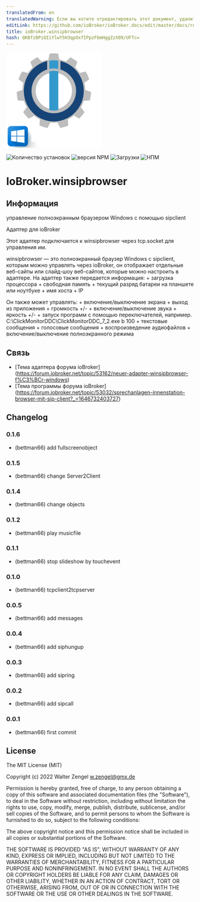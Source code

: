 ```yaml
---
translatedFrom: en
translatedWarning: Если вы хотите отредактировать этот документ, удалите поле «translationFrom», в противном случае этот документ будет снова автоматически переведен
editLink: https://github.com/ioBroker/ioBroker.docs/edit/master/docs/ru/adapterref/iobroker.winsipbrowser/README.md
title: ioBroker.winsipbrowser
hash: QKBfzBPiOIiYlwY5H3qpOxfIPpzFbmHggZzX09/UFTc=
---
```

![Логотип](../../../en/adapterref/iobroker.winsipbrowser/admin/winsipbrowser.png)

![Количество установок](http://iobroker.live/badges/winsipbrowser-stable.svg)
![версия NPM](http://img.shields.io/npm/v/iobroker.winsipbrowser.svg)
![Загрузки](https://img.shields.io/npm/dm/iobroker.winsipbrowser.svg)
![НПМ](https://nodei.co/npm/iobroker.winsipbrowser.png?downloads=true)

# IoBroker.winsipbrowser
## Информация
управление полноэкранным браузером Windows с помощью sipclient

Адаптер для ioBroker

Этот адаптер подключается к winsipbrowser через tcp.socket для управления им.

winsipbrowser — это полноэкранный браузер Windows с sipclient, которым можно управлять через ioBroker, он отображает отдельные веб-сайты или слайд-шоу веб-сайтов, которые можно настроить в адаптере. На адаптер также передается информация: + загрузка процессора + свободная память + текущий разряд батареи на планшете или ноутбуке + имя хоста + IP

Он также может управлять: + включение/выключение экрана + выход из приложения + громкость +/- + включение/выключение звука + яркость +/- + запуск программ с помощью переключателей, например. C:\ClickMonitorDDC\ClickMonitorDDC_7_2.exe b 100 + текстовые сообщения + голосовые сообщения + воспроизведение аудиофайлов + включение/выключение полноэкранного режима

## Связь
* [Тема адаптера форума ioBroker] (https://forum.iobroker.net/topic/53162/neuer-adapter-winsipbrowser-f%C3%BCr-windows)
* [Тема программы форума ioBroker] (https://forum.iobroker.net/topic/53032/sprechanlagen-innenstation-browser-mit-sip-client?_=1646732403727)

## Changelog
### 0.1.6
* (bettman66) add fullscreenobject

### 0.1.5
* (bettman66) change Server2Client

### 0.1.4
* (bettman66) change objects

### 0.1.2
* (bettman66) play musicfile

### 0.1.1
* (bettman66) stop slideshow by touchevent

### 0.1.0
* (bettman66) tcpclient2tcpserver

### 0.0.5
* (bettman66) add messages

### 0.0.4
* (bettman66) add siphungup

### 0.0.3
* (bettman66) add sipring

### 0.0.2
* (bettman66) add sipcall

### 0.0.1
* (bettman66) first commit

## License
The MIT License (MIT)

Copyright (c) 2022 Walter Zengel <w.zengel@gmx.de>

Permission is hereby granted, free of charge, to any person obtaining a copy
of this software and associated documentation files (the "Software"), to deal
in the Software without restriction, including without limitation the rights
to use, copy, modify, merge, publish, distribute, sublicense, and/or sell
copies of the Software, and to permit persons to whom the Software is
furnished to do so, subject to the following conditions:

The above copyright notice and this permission notice shall be included in
all copies or substantial portions of the Software.

THE SOFTWARE IS PROVIDED "AS IS", WITHOUT WARRANTY OF ANY KIND, EXPRESS OR
IMPLIED, INCLUDING BUT NOT LIMITED TO THE WARRANTIES OF MERCHANTABILITY,
FITNESS FOR A PARTICULAR PURPOSE AND NONINFRINGEMENT. IN NO EVENT SHALL THE
AUTHORS OR COPYRIGHT HOLDERS BE LIABLE FOR ANY CLAIM, DAMAGES OR OTHER
LIABILITY, WHETHER IN AN ACTION OF CONTRACT, TORT OR OTHERWISE, ARISING FROM,
OUT OF OR IN CONNECTION WITH THE SOFTWARE OR THE USE OR OTHER DEALINGS IN
THE SOFTWARE.